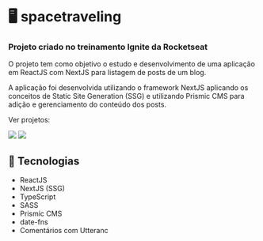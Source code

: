 # :desktop_computer: spacetraveling

### Projeto criado no treinamento Ignite da Rocketseat

O projeto tem como objetivo o estudo e desenvolvimento de uma aplicação em ReactJS com NextJS para listagem de posts de um blog.

A aplicação foi desenvolvida utilizando o framework NextJS aplicando os conceitos de Static Site Generation (SSG) e utilizando Prismic CMS para adição e gerenciamento do conteúdo dos posts.

Ver projetos: 

[<img src="https://img.shields.io/badge/Figma-F24E1E?style=for-the-badge&logo=figma&logoColor=white">](https://www.figma.com/file/blSg7jONIiJQSJH98c7xCS/Desafios-M%C3%B3dulo-3-ReactJS-Copy)
[<img src="https://img.shields.io/badge/Vercel-000000?style=for-the-badge&logo=vercel&logoColor=white">](https://spacetraveling-ignite-desafio.vercel.app/)

## :rocket: Tecnologias
- ReactJS
- NextJS (SSG)
- TypeScript
- SASS
- Prismic CMS
- date-fns
- Comentários com Utteranc
